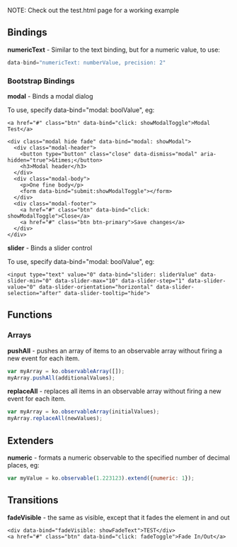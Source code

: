 NOTE: Check out the test.html page for a working example

## Bindings

**numericText** - Similar to the text binding, but for a numeric value, to use: 

```javascript
data-bind="numericText: numberValue, precision: 2"
```

### Bootstrap Bindings

**modal** - Binds a modal dialog

To use, specify data-bind="modal: boolValue", eg:

```
<a href="#" class="btn" data-bind="click: showModalToggle">Modal Test</a>

<div class="modal hide fade" data-bind="modal: showModal">
  <div class="modal-header">
    <button type="button" class="close" data-dismiss="modal" aria-hidden="true">&times;</button>
    <h3>Modal header</h3>
  </div>
  <div class="modal-body">
    <p>One fine body</p>
    <form data-bind="submit:showModalToggle"></form>
  </div>
  <div class="modal-footer">
    <a href="#" class="btn" data-bind="click: showModalToggle">Close</a>
    <a href="#" class="btn btn-primary">Save changes</a>
  </div>
</div>
```

**slider** - Binds a slider control

To use, specify  data-bind="modal: boolValue", eg:

```
<input type="text" value="0" data-bind="slider: sliderValue" data-slider-min="0" data-slider-max="10" data-slider-step="1" data-slider-value="0" data-slider-orientation="horizontal" data-slider-selection="after" data-slider-tooltip="hide">
```

## Functions

### Arrays

**pushAll** - pushes an array of items to an observable array without firing a new event for each item.
```javascript
var myArray = ko.observableArray([]);
myArray.pushAll(additionalValues);
```

**replaceAll** - replaces all items in an observable array without firing a new event for each item.
```javascript
var myArray = ko.observableArray(initialValues);
myArray.replaceAll(newValues);
```

## Extenders

**numeric** - formats a numeric observable to the specified number of decimal places, eg:
```javascript
var myValue = ko.observable(1.223123).extend({numeric: 1});
```

## Transitions

**fadeVisible** - the same as visible, except that it fades the element in and out
```
<div data-bind="fadeVisible: showFadeText">TEST</div>
<a href="#" class="btn" data-bind="click: fadeToggle">Fade In/Out</a>
```